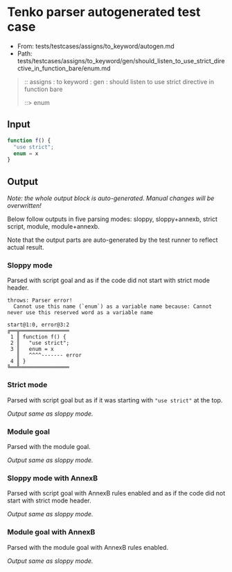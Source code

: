 # Tenko parser autogenerated test case

- From: tests/testcases/assigns/to_keyword/autogen.md
- Path: tests/testcases/assigns/to_keyword/gen/should_listen_to_use_strict_directive_in_function_bare/enum.md

> :: assigns : to keyword : gen : should listen to use strict directive in function bare
>
> ::> enum

## Input


`````js
function f() {
  "use strict";
  enum = x
}
`````

## Output

_Note: the whole output block is auto-generated. Manual changes will be overwritten!_

Below follow outputs in five parsing modes: sloppy, sloppy+annexb, strict script, module, module+annexb.

Note that the output parts are auto-generated by the test runner to reflect actual result.

### Sloppy mode

Parsed with script goal and as if the code did not start with strict mode header.

`````
throws: Parser error!
  Cannot use this name (`enum`) as a variable name because: Cannot never use this reserved word as a variable name

start@1:0, error@3:2
╔══╦════════════════
 1 ║ function f() {
 2 ║   "use strict";
 3 ║   enum = x
   ║   ^^^^------- error
 4 ║ }
╚══╩════════════════

`````

### Strict mode

Parsed with script goal but as if it was starting with `"use strict"` at the top.

_Output same as sloppy mode._

### Module goal

Parsed with the module goal.

_Output same as sloppy mode._

### Sloppy mode with AnnexB

Parsed with script goal with AnnexB rules enabled and as if the code did not start with strict mode header.

_Output same as sloppy mode._

### Module goal with AnnexB

Parsed with the module goal with AnnexB rules enabled.

_Output same as sloppy mode._
